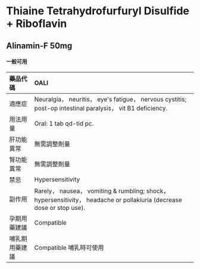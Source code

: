 # Thiaine Tetrahydrofurfuryl Disulfide + Riboflavin

## Alinamin-F 50mg

#### 一般可用

| 藥品代碼       | OALI                                                                                                                   |
|:---------------|:-----------------------------------------------------------------------------------------------------------------------|
| 適應症         | Neuralgia， neuritis， eye's fatigue， nervous cystitis; post-op intestinal paralysis， vit B1 deficiency.             |
| 用法用量       | Oral: 1 tab qd-tid pc.                                                                                                 |
| 肝功能異常     | 無需調整劑量                                                                                                           |
| 腎功能異常     | 無需調整劑量                                                                                                           |
| 禁忌           | Hypersensitivity                                                                                                       |
| 副作用         | Rarely， nausea， vomiting & rumbling; shock， hypersensitivity， headache or pollakiuria (decrease dose or stop use). |
| 孕期用藥建議   | Compatible                                                                                                             |
| 哺乳期用藥建議 | Compatible 哺乳時可使用                                                                                                |


